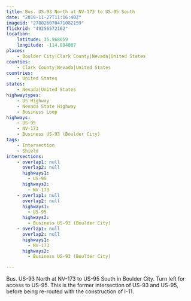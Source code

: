 ```yaml
---
title: Bus. US-93 North at NV-173 to US-95 South
date: "2019-11-27T11:16:40Z"
imageid: "278026070471082159"
flickrid: "49256572162"
location:
    latitude: 35.968059
    longitude: -114.894087
places:
    - Boulder City|Clark County|Nevada|United States
counties:
    - Clark County|Nevada|United States
countries:
    - United States
states:
    - Nevada|United States
highwaytypes:
    - US Highway
    - Nevada State Highway
    - Business Loop
highways:
    - US-95
    - NV-173
    - Business US-93 (Boulder City)
tags:
    - Intersection
    - Shield
intersections:
    - overlap1: null
      overlap2: null
      highways1:
        - US-95
      highways2:
        - NV-173
    - overlap1: null
      overlap2: null
      highways1:
        - US-95
      highways2:
        - Business US-93 (Boulder City)
    - overlap1: null
      overlap2: null
      highways1:
        - NV-173
      highways2:
        - Business US-93 (Boulder City)

---
```

Bus. US-93 North at NV-173 to US-95 South in Boulder City.  Turn left for access to US-95.  This is the former intersection of US-93 and US-95, before being re-routed with the construction of I-11.